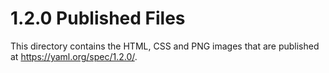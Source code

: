 1.2.0 Published Files
=====================

This directory contains the HTML, CSS and PNG images that are published at
<https://yaml.org/spec/1.2.0/>.
